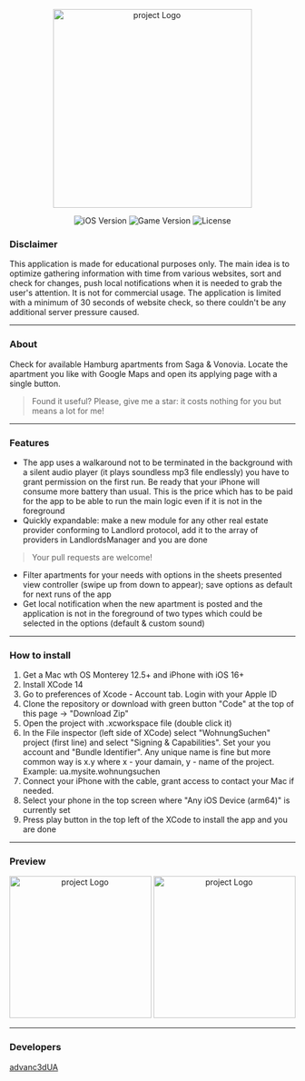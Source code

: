 <p align="center">
      <img src="https://github.com/advanc3dUA/WohnungSuchen/blob/main/WohnungSuchen/Logos/LaunchLogo.png" alt= "project Logo" width="350">
</p>

<p align="center">
   <img src="https://img.shields.io/badge/iOS-16.0%2B-blueviolet" alt="iOS Version">
   <img src="https://img.shields.io/badge/Version-1.0-blue" alt="Game Version">
   <img src="https://img.shields.io/badge/License-MIT-source" alt="License">
</p>

### Disclaimer

This application is made for educational purposes only. The main idea is to optimize gathering information with time from various websites, sort and check for changes, push local notifications when it is needed to grab the user's attention. It is not for commercial usage. The application is limited with a minimum of 30 seconds of website check, so there couldn't be any additional server pressure caused.

---

### About

Check for available Hamburg apartments from Saga & Vonovia. Locate the apartment you like with Google Maps and open its applying page with a single button.

> Found it useful? Please, give me a star: it costs nothing for you but means a lot for me!

---

### Features
- The app uses a walkaround not to be terminated in the background with a silent audio player (it plays soundless mp3 file endlessly) you have to grant permission on the first run. Be ready that your iPhone will consume more battery than usual. This is the price which has to be paid for the app to be able to run the main logic even if it is not in the foreground
- Quickly expandable: make a new module for any other real estate provider conforming to Landlord protocol, add it to the array of providers in LandlordsManager and you are done
> Your pull requests are welcome!
- Filter apartments for your needs with options in the sheets presented view controller (swipe up from down to appear); save options as default for next runs of the app
- Get local notification when the new apartment is posted and the application is not in the foreground of two types which could be selected in the options (default & custom sound)

---

### How to install
1. Get a Mac wth OS Monterey 12.5+ and iPhone with iOS 16+
2. Install XCode 14
3. Go to preferences of Xcode - Account tab. Login with your Apple ID
4. Clone the repository or download with green button "Code" at the top of this page -> "Download Zip"
5. Open the project with .xcworkspace file (double click it)
6. In the File inspector (left side of XCode) select "WohnungSuchen" project (first line) and select "Signing & Capabilities". Set your you account and "Bundle Identifier". Any unique name is fine but more common way is x.y where x - your damain, y - name of the project. Example: ua.mysite.wohnungsuchen
7. Connect your iPhone with the cable, grant access to contact your Mac if needed.
8. Select your phone in the top screen where "Any iOS Device (arm64)" is currently set
9. Press play button in the top left of the XCode to install the app and you are done

---

### Preview
<p align="center">
      <img src="https://github.com/advanc3dUA/WohnungSuchen/blob/main/WohnungSuchen/Logos/preview-1.png" alt= "project Logo" width="250">
      <img src="https://github.com/advanc3dUA/WohnungSuchen/blob/main/WohnungSuchen/Logos/preview-2.png" alt= "project Logo" width="250">
</p>

---

### Developers
[advanc3dUA](https://github.com/advanc3dUA)
